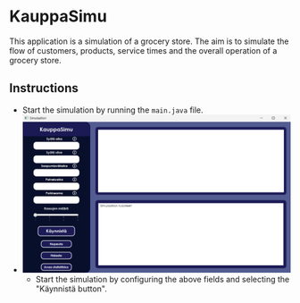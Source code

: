 # KauppaSimu

This application is a simulation of a grocery store. The aim is to simulate the flow of customers, products, service times and the overall operation of a grocery store.

## Instructions
- Start the simulation by running the `main.java` file.
- ![Application main view](./src/main/resources/images/Main.png)
  - Start the simulation by configuring the above fields and selecting the "Käynnistä button".